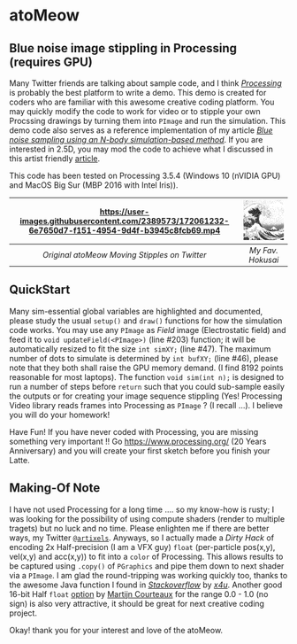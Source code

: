 # atoMeow
## Blue noise image stippling in Processing (requires GPU)

Many Twitter friends are talking about sample code, and I think [*Processing*](https://www.processing.org) is probably the best platform to write a demo.  This demo is created for coders who are familiar with this awesome creative coding platform.  You may quickly modify the code to work for video or to stipple your own Procssing drawings by turning them into `PImage` and run the simulation.  This demo code also serves as a reference implementation of my article [_Blue noise sampling using an N-body simulation-based method_](https://link.springer.com/article/10.1007/s00371-017-1382-9).  If you are interested in 2.5D, you may mod the code to achieve what I discussed in this artist friendly [article](https://www.researchgate.net/publication/344852879_25D_Computational_Image_Stippling).

This code has been tested on Processing 3.5.4 (Windows 10 (nVIDIA GPU) and MacOS Big Sur (MBP 2016 with Intel Iris)).

https://user-images.githubusercontent.com/2389573/172061232-6e7650d7-f151-4954-9d4f-b3945c8fcb69.mp4 | <img src="hokusai_dots.png" alt="Input" width=384/> 
:---: | :---: 
*Original atoMeow Moving Stipples on Twitter* | *My Fav. Hokusai* 

## QuickStart
Many sim-essential global variables are highlighted and documented, please study the usual `setup()` and `draw()` functions for how the simulation code works.  You may use any `PImage` as *Field* image (Electrostatic field) and feed it to `void updateField(<PImage>)` (line #203) function; it will be automatically resized to fit the size `int simXY;` (line #47).  The maximum number of dots to simulate is determined by `int bufXY;` (line #46), please note that they both shall raise the GPU memory demand.  (I find 8192 points reasonable for most laptops).  The function `void sim(int n);` is designed to run a number of steps before `return` such that you could sub-sample easily the outputs or for creating your image sequence stippling (Yes! Processing Video library reads frames into Processing as `PImage` ? (I recall ...).  I believe you will do your homework!

Have Fun!  If you have never coded with Processing, you are missing something very important !!  Go https://www.processing.org/ (20 Years Anniversary) and you will create your first sketch before you finish your Latte.

## Making-Of Note
I have not used Processing for a long time .... so my know-how is rusty; I was looking for the possibility of using compute shaders (render to multiple tragets) but no luck and no time.  Please enlighten me if there are better ways, my Twitter [`@artixels`](https://twitter.com/artixels).  Anyways, so I actually made a *Dirty Hack* of encoding 2x Half-precision (I am a VFX guy) `float` (per-particle pos(x,y), vel(x,y) and acc(x,y)) to fit into a `color` of Processing.  This allows results to be captured using `.copy()` of `PGraphics` and pipe them down to next shader via a `PImage`.  I am glad the round-tripping was working quickly too, thanks to the awesome Java function I found in [_Stackoverflow_](https://stackoverflow.com/questions/6162651/half-precision-floating-point-in-java) by [_x4u_](https://stackoverflow.com/users/237321/x4u). Another good 16-bit Half `float` [option](https://stackoverflow.com/a/51749430) by [Martijn Courteaux](https://stackoverflow.com/users/155137/martijn-courteaux) for the range 0.0 - 1.0 (no sign) is also very attractive, it should be great for next creative coding project.

Okay! thank you for your interest and love of the atoMeow.


